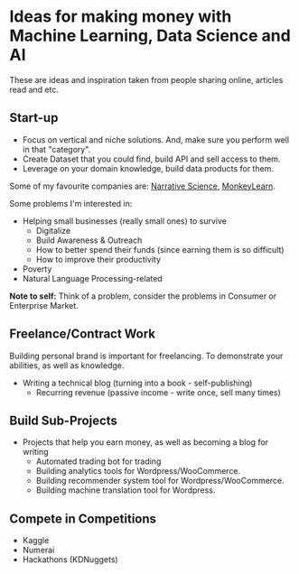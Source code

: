 # Ideas for making money with Machine Learning, Data Science and AI

These are ideas and inspiration taken from people sharing online, articles read and etc.

## Start-up

- Focus on vertical and niche solutions. And, make sure you perform well in that "category".
- Create Dataset that you could find, build API and sell access to them.
- Leverage on your domain knowledge, build data products for them.

Some of my favourite companies are: [Narrative Science](https://narrativescience.com/), [MonkeyLearn](https://monkeylearn.com/).

Some problems I'm interested in:

- Helping small businesses (really small ones) to survive
  - Digitalize
  - Build Awareness & Outreach
  - How to better spend their funds (since earning them is so difficult)
  - How to improve their productivity
- Poverty
- Natural Language Processing-related

**Note to self:** Think of a problem, consider the problems in Consumer or Enterprise Market.

## Freelance/Contract Work

Building personal brand is important for freelancing. To demonstrate your abilities, as well as knowledge.

- Writing a technical blog (turning into a book - self-publishing)
  - Recurring revenue (passive income - write once, sell many times)

## Build Sub-Projects

- Projects that help you earn money, as well as becoming a blog for writing
  - Automated trading bot for trading
  - Building analytics tools for Wordpress/WooCommerce.
  - Building recommender system tool for Wordpress/WooCommerce.
  - Building machine translation tool for Wordpress.

## Compete in Competitions

- Kaggle
- Numerai
- Hackathons (KDNuggets)

